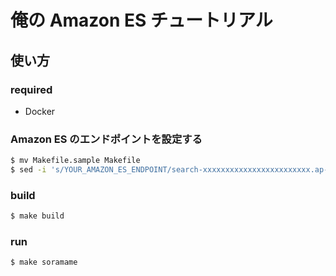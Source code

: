 # 俺の Amazon ES チュートリアル

## 使い方

### required

- Docker

### Amazon ES のエンドポイントを設定する

```sh
$ mv Makefile.sample Makefile
$ sed -i 's/YOUR_AMAZON_ES_ENDPOINT/search-xxxxxxxxxxxxxxxxxxxxxxxx.ap-northeast-1.es.amazonaws.com/g' Makefile
```

### build

```sh
$ make build
```

### run

```sh
$ make soramame
```
